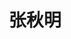 ---
title: "张秋明"
position: "硕士即将入学" # 写硕士或博士
contact: "sdfgvbh@126.com" # 邮箱
description: "空地两栖变结构机器人建模与控制" # 研究课题
photo: "/url_test/student/zhangqiuming/photo.jpg" # 把wanghai改成自己名字的拼音
degree: 四川大学学士 # 改成自己的最高学位
place: 3
item:
- 2023中国机器人大赛暨RoboCup机器人世界杯中国赛-二等奖 # 个人成果奖项奖励，总共不要超过4条，精简写
- 第二十五届中国机器人及人工智能大赛-三等奖
- 2022中国机器人大赛暨RoboCup机器人世界杯中国赛-三等奖
- 2022第二十四届全国机器人锦标赛暨第十三届国际仿人机器人奥林匹克大赛-一等奖
---